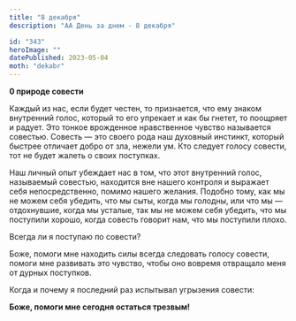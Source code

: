 ```yaml
---
title: "8 декабря"
description: "АА День за днем - 8 декабря"

id: "343"
heroImage: ""
datePublished: 2023-05-04
moth: "dekabr"
---
```


**0 природе совести**

Каждый из нас, если будет честен, то признается, что ему знаком внутренний
голос, который то его упрекает и как бы гнетет, то поощряет и радует. Это
тонкое врожденное нравственное чувство называется совестью. Совесть — это
своего рода наш духовный инстинкт, который быстрее отличает добро от зла,
нежели ум. Кто следует голосу совести, тот не будет жалеть о своих поступках.

Наш личный опыт убеждает нас в том, что этот внутренний голос, называемый
совестью, находится вне нашего контроля и выражает себя непосредственно,
помимо нашего желания. Подобно тому, как мы не можем себя убедить, что мы
сыты, когда мы голодны, или что мы — отдохнувшие, когда мы усталые, так мы не
можем себя убедить, что мы поступили хорошо, когда совесть говорит нам, что мы
поступили плохо.

Всегда ли я поступаю по совести?

Боже, помоги мне находить силы всегда следовать голосу совести, помоги мне
развивать это чувство, чтобы оно вовремя отвращало меня от дурных поступков.

Когда и почему я последний раз испытывал угрызения совести:

**Боже, помоги мне сегодня остаться трезвым!**
